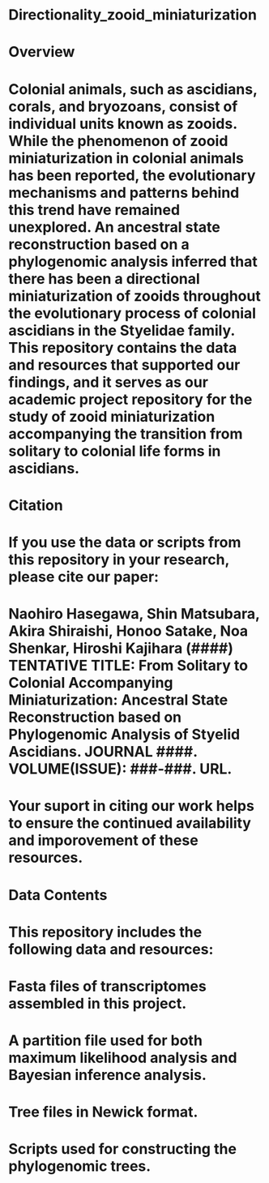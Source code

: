 # Directionality_zooid_miniaturization

# Overview
# Colonial animals, such as ascidians, corals, and bryozoans, consist of individual units known as zooids. While the phenomenon of zooid miniaturization in colonial animals has been reported, the evolutionary mechanisms and patterns behind this trend have remained unexplored. An ancestral state reconstruction based on a phylogenomic analysis inferred that there has been a directional miniaturization of zooids throughout the evolutionary process of colonial ascidians in the Styelidae family. This repository contains the data and resources that supported our findings, and it serves as our academic project repository for the study of zooid miniaturization accompanying the transition from solitary to colonial life forms in ascidians.

# Citation
# If you use the data or scripts from this repository in your research, please cite our paper:
# Naohiro Hasegawa, Shin Matsubara, Akira Shiraishi, Honoo Satake, Noa Shenkar, Hiroshi Kajihara (####) TENTATIVE TITLE: From Solitary to Colonial Accompanying Miniaturization: Ancestral State Reconstruction based on Phylogenomic Analysis of Styelid Ascidians. JOURNAL ####. VOLUME(ISSUE): ###-###. URL.
# Your suport in citing our work helps to ensure the continued availability and imporovement of these resources.

# Data Contents
# This repository includes the following data and resources:
# Fasta files of transcriptomes assembled in this project.
# A partition file used for both maximum likelihood analysis and Bayesian inference analysis.
# Tree files in Newick format.
# Scripts used for constructing the phylogenomic trees.


